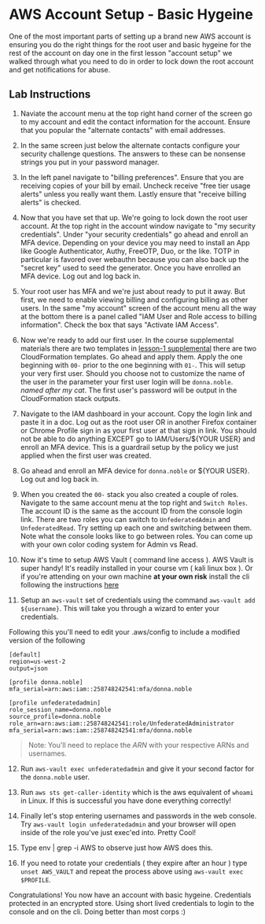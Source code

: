 # AWS Account Setup - Basic Hygeine

One of the most important parts of setting up a brand new AWS account is ensuring
you do the right things for the root user and basic hygeine for the rest of the account
on day one in the first lesson "account setup" we walked through what you need to do
in order to lock down the root account and get notifications for abuse.

## Lab Instructions

1. Naviate the account menu at the top right hand corner of the screen
go to my account and edit the contact information for the account.  Ensure that you popular the "alternate contacts" with email addresses.

2. In the same screen just below the alternate contacts configure your
security challenge questions.  The answers to these can be nonsense strings you put in your password manager.  

3. In the left panel navigate to "billing preferences".  Ensure that 
you are receiving copies of your bill by email.  Uncheck receive "free tier usage alerts" unless you really want them.  Lastly ensure that "receive billing alerts" is checked.

4. Now that you have set that up.  We're going to lock down the root user account.  At the top right in the account window navigate to 
"my security credentials".  Under "your security credentials" go ahead and enroll an MFA device.  Depending on your device you may need to install an App like Google Authenticator, Authy, FreeOTP, Duo, or the like.   TOTP in particular is favored over webauthn because you can also back up the "secret key" used to seed the generator.  Once you have enrolled an MFA device.  Log out and log back in.

5. Your root user has MFA and we're just about ready to put it away.  But first, we need to enable viewing billing and configuring billing as other users.  In the same "my account" screen of the account menu all the way at the bottom there is a panel called "IAM User and Role access to billing information".  Check the box that says "Activate IAM Access".

6. Now we're ready to add our first user.  In the course supplemental materials there are two templates in [lesson-1 supplemental](supplemental/01-01) there are two CloudFormation templates.  Go ahead and apply them.  Apply the one beginning with `00-` prior to the one beginning with `01-`.  This will setup your very first user.
Should you choose not to customize the name of the user in the parameter your first user login will be `donna.noble`.  _named after my cat_.  The first user's password will be output in the CloudFormation stack outputs.  

7. Navigate to the IAM dashboard in your account.  Copy the login link and paste it in a doc.  Log out as the root user OR in another Firefox container or Chrome Profile sign in as your first user at that sign in link.  You should not be able to do anything EXCEPT go to IAM/Users/${YOUR USER} and enroll an MFA device.  This
is a guardrail setup by the policy we just applied when the first user was created.  

8. Go ahead and enroll an MFA device for `donna.noble` or ${YOUR USER}.  Log out and log back in.

9. When you created the `00-` stack you also created a couple of roles.  Navigate to the same account menu at the top right and `Switch Roles`.  The account ID is the same as the account ID from the console login link.  There are two roles you can switch to `UnfederatedAdmin` and `UnfederatedRead`.  Try setting up each one and switching between them.  Note what the console looks like to go between roles.  You can come up with your own color coding system for Admin vs Read.

10. Now it's time to setup AWS Vault ( command line access ).  AWS Vault is super handy!  It's readily installed in your course vm ( kali linux box ).  Or if you're attending on your own machine **at your own risk** install the cli following the instructions [here](https://github.com/99designs/aws-vault)

11. Setup an `aws-vault` set of credentials using the command `aws-vault add ${username}`.  This will take you through a wizard to enter your credentials.

Following this you'll need to edit your .aws/config to include a modified version of the following

```
[default]
region=us-west-2
output=json

[profile donna.noble]
mfa_serial=arn:aws:iam::258748242541:mfa/donna.noble

[profile unfederatedadmin]
role_session_name=donna.noble
source_profile=donna.noble
role_arn=arn:aws:iam::258748242541:role/UnfederatedAdministrator
mfa_serial=arn:aws:iam::258748242541:mfa/donna.noble
```

> Note: You'll need to replace the _ARN_ with your respective ARNs and usernames.

12.  Run `aws-vault exec unfederatedadmin` and give it your second factor for the `donna.noble` user.

13.  Run `aws sts get-caller-identity` which is the aws equivalent of `whoami` in Linux.  If this is successful you have done everything correctly!

14.  Finally let's stop entering usernames and passwords in the web console.  Try `aws-vault login unfederatedadmin` and your browser will open inside of the role you've just exec'ed into.  Pretty Cool!

15.  Type env | grep -i AWS to observe just how AWS does this.

16.  If you need to rotate your credentials ( they expire after an hour ) type `unset AWS_VAULT` and repeat the process above using `aws-vault exec $PROFILE`.

Congratulations!  You now have an account with basic hygeine.  Credentials protected in an encrypted store.  Using short lived credentials to login to the console and on the cli.  Doing better than most corps :) 

